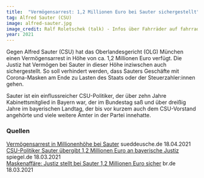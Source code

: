 ```yaml
---
title:  "Vermögensarrest: 1,2 Millionen Euro bei Sauter sichergestellt"
tag: Alfred Sauter (CSU)
image: alfred-sauter.jpg
image_credit: Ralf Roletschek (talk) - Infos über Fahrräder auf fahrradmonteur.de - Eigenes Werk, CC BY-SA 3.0 de, https://commons.wikimedia.org/w/index.php?curid=20330369
year: 2021
---
```


Gegen Alfred Sauter (CSU) hat das Oberlandesgericht (OLG) München einen Vermögensarrest in Höhe von ca. 1,2 Millionen Euro verfügt. Die Justiz hat Vermögen
bei Sauter in dieser Höhe inziwschen auch sichergestellt. So soll verhindert werden, dass Sauters Geschäfte mit Corona-Masken am Ende zu Lasten des Staats
oder der Steuerzahler:innen gehen.

Sauter ist ein einflussreicher CSU-Politiker, der über zehn Jahre Kabinettsmitglied in Bayern war, der im Bundestag saß und über dreißig Jahre im bayerischen Landtag,
der bis vor kurzem auch dem CSU-Vorstand angehörte und viele weitere Ämter in der Partei innehatte.

<!--more-->

### Quellen

[Vermögensarrest in Millionenhöhe bei Sauter][sz] sueddeusche.de 18.04.2021  
[CSU-Politiker Sauter übergibt 1,2 Millionen Euro an bayerische Justiz][spiegel] spiegel.de 18.03.2021  
[Maskenaffäre: Justiz stellt bei Sauter 1,2 Millionen Euro sicher][br] br.de 18.03.2021  

[spiegel]: https://www.spiegel.de/politik/deutschland/alfred-sauter-justiz-stellt-1-2-millionen-euro-bei-csu-politiker-wegen-sicher-a-c8e7c261-f676-445e-b8be-f39b7cb577dc
[sz]: https://www.sueddeutsche.de/bayern/maskenaffaere-sauter-csu-vermoegensarrest-1.5267903
[br]: https://www.br.de/nachrichten/bayern/maskenaffaere-justiz-stellt-bei-sauter-1-2-millionen-euro-sicher,SUvu2MP
